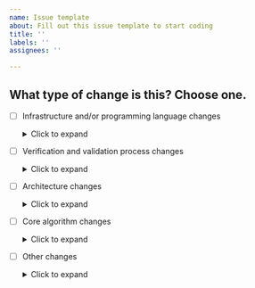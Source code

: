 ```yaml
---
name: Issue template
about: Fill out this issue template to start coding
title: ''
labels: ''
assignees: ''

---
```


## What type of change is this? Choose one.
- [ ] Infrastructure and/or programming language changes  
  <details>
  <summary>Click to expand</summary>
  <br>
  Schedule a meeting with QA to follow FRM-03-01
  </details>
- [ ] Verification and validation process changes  
  <details>
  <summary>Click to expand</summary>
  <br>
  Schedule a meeting with QA to follow FRM-03-01
  </details>
- [ ] Architecture changes  
  <details>
  <summary>Click to expand</summary>
  <br>
  Schedule a meeting with QA to follow FRM-03-01
  </details>
- [ ] Core algorithm changes  
  <details>
  <summary>Click to expand</summary>
  <br>
  Schedule a meeting with QA to follow FRM-03-01
  </details>
- [ ] Other changes  
  <details>
  <summary>Click to expand</summary>
  <br>
    - [ ] Does this ticket change our [Risk Matrix](https://drive.google.com/file/d/1FU75q1N5YYBL8HDRbQIrOO1lzGUQP8j9/view)?
    - [ ] Does this ticket change our intended use? Our intended use is...
    - [ ] Is device performance or functionality significantly altered?

    ### Change description
    *A description of the changes. Describe before and after functionality.*

    ### Reason for change
    *Reasons can include product improvement, costs improvement or customer feedback.*
  </details>
